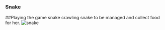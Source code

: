 ### Snake
##Playing the game snake crawling snake to be managed and collect food for her.
![snake](https://cloud.githubusercontent.com/assets/20156577/23814866/f334eec6-05ed-11e7-9c04-462902e1a71f.gif)
